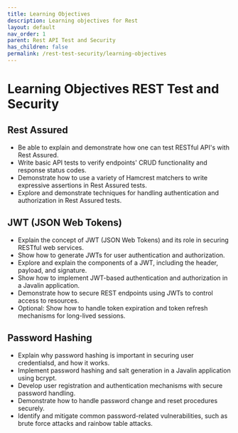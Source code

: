 ```yaml
---
title: Learning Objectives
description: Learning objectives for Rest
layout: default
nav_order: 1
parent: Rest API Test and Security
has_children: false
permalink: /rest-test-security/learning-objectives
---
```


# Learning Objectives REST Test and Security

## Rest Assured

- Be able to explain and demonstrate how one can test RESTful API's with Rest Assured.
- Write basic API tests to verify endpoints' CRUD functionality and response status codes.
- Demonstrate how to use a variety of Hamcrest matchers to write expressive assertions in Rest Assured tests.
- Explore and demonstrate techniques for handling authentication and authorization in Rest Assured tests.

## JWT (JSON Web Tokens)

- Explain the concept of JWT (JSON Web Tokens) and its role in securing RESTful web services.
- Show how to generate JWTs for user authentication and authorization.
- Explore and explain the components of a JWT, including the header, payload, and signature.
- Show how to implement JWT-based authentication and authorization in a Javalin application.
- Demonstrate how to secure REST endpoints using JWTs to control access to resources.
- Optional: Show how to handle token expiration and token refresh mechanisms for long-lived sessions.

## Password Hashing

- Explain why password hashing is important in securing user credentialsd, and how it works.
- Implement password hashing and salt generation in a Javalin application using bcrypt.
- Develop user registration and authentication mechanisms with secure password handling.
- Demonstrate how to handle password change and reset procedures securely.
- Identify and mitigate common password-related vulnerabilities, such as brute force attacks
and rainbow table attacks.
